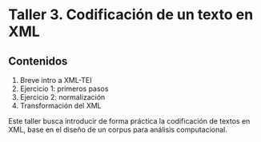 # **Taller 3. Codificación de un texto en XML**

## Contenidos

1. Breve intro a XML-TEI
2. Ejercicio 1: primeros pasos
3. Ejercicio 2: normalización
4. Transformación del XML

Este taller busca introducir de forma práctica la codificación de textos en XML, base en el diseño de un corpus para análisis computacional.


